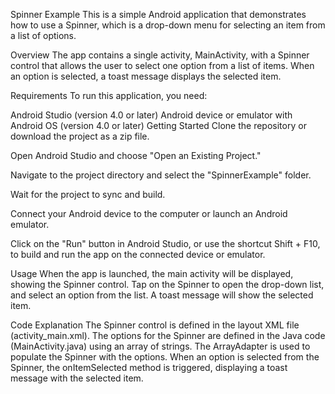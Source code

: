Spinner Example
This is a simple Android application that demonstrates how to use a Spinner, which is a drop-down menu for selecting an item from a list of options.

Overview
The app contains a single activity, MainActivity, with a Spinner control that allows the user to select one option from a list of items. When an option is selected, a toast message displays the selected item.

Requirements
To run this application, you need:

Android Studio (version 4.0 or later)
Android device or emulator with Android OS (version 4.0 or later)
Getting Started
Clone the repository or download the project as a zip file.

Open Android Studio and choose "Open an Existing Project."

Navigate to the project directory and select the "SpinnerExample" folder.

Wait for the project to sync and build.

Connect your Android device to the computer or launch an Android emulator.

Click on the "Run" button in Android Studio, or use the shortcut Shift + F10, to build and run the app on the connected device or emulator.

Usage
When the app is launched, the main activity will be displayed, showing the Spinner control. Tap on the Spinner to open the drop-down list, and select an option from the list. A toast message will show the selected item.

Code Explanation
The Spinner control is defined in the layout XML file (activity_main.xml). The options for the Spinner are defined in the Java code (MainActivity.java) using an array of strings. The ArrayAdapter is used to populate the Spinner with the options. When an option is selected from the Spinner, the onItemSelected method is triggered, displaying a toast message with the selected item.

